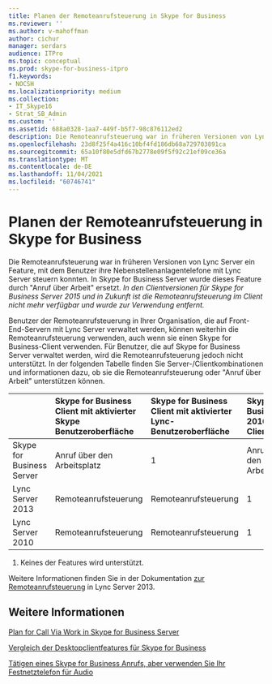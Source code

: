 ```yaml
---
title: Planen der Remoteanrufsteuerung in Skype for Business
ms.reviewer: ''
ms.author: v-mahoffman
author: cichur
manager: serdars
audience: ITPro
ms.topic: conceptual
ms.prod: skype-for-business-itpro
f1.keywords:
- NOCSH
ms.localizationpriority: medium
ms.collection:
- IT_Skype16
- Strat_SB_Admin
ms.custom: ''
ms.assetid: 688a0328-1aa7-449f-b5f7-98c876112ed2
description: Die Remoteanrufsteuerung war in früheren Versionen von Lync Server ein Feature, mit dem Benutzer ihre Nebenstellenanlagentelefone mit Lync Server steuern konnten. In Skype for Business Server wurde dieses Feature durch "Anruf über Arbeit" ersetzt. In den Clientversionen für Skype for Business Server 2015 und in Zukunft ist die Remoteanrufsteuerung im Client nicht mehr verfügbar und wurde zur Verwendung entfernt.
ms.openlocfilehash: 23d8f25f4a416c10bf4fd186db68a729703891ca
ms.sourcegitcommit: 65a10f80e5dfd67b2778e09f5f92c21ef09ce36a
ms.translationtype: MT
ms.contentlocale: de-DE
ms.lasthandoff: 11/04/2021
ms.locfileid: "60746741"
---
```

# <a name="plan-for-remote-call-control-in-skype-for-business"></a>Planen der Remoteanrufsteuerung in Skype for Business
 
Die Remoteanrufsteuerung war in früheren Versionen von Lync Server ein Feature, mit dem Benutzer ihre Nebenstellenanlagentelefone mit Lync Server steuern konnten. In Skype for Business Server wurde dieses Feature durch "Anruf über Arbeit" ersetzt.  *In den Clientversionen für Skype for Business Server 2015 und in Zukunft ist die Remoteanrufsteuerung im Client nicht mehr verfügbar und wurde zur Verwendung entfernt.* 
  
 Benutzer der Remoteanrufsteuerung in Ihrer Organisation, die auf Front-End-Servern mit Lync Server verwaltet werden, können weiterhin die Remoteanrufsteuerung verwenden, auch wenn sie einen Skype for Business-Client verwenden. Für Benutzer, die auf Skype for Business Server verwaltet werden, wird die Remoteanrufsteuerung jedoch nicht unterstützt. In der folgenden Tabelle finden Sie Server-/Clientkombinationen und informationen dazu, ob sie die Remoteanrufsteuerung oder "Anruf über Arbeit" unterstützen können.
  
|&nbsp;|Skype for Business Client mit aktivierter Skype Benutzeroberfläche|Skype for Business Client mit aktivierter Lync-Benutzeroberfläche|Skype for Business 2016-Client|Lync 2013-Client|Lync 2010-Client|
|:-----|:-----|:-----|:-----|:-----|:-----|
| Skype for Business Server  |Anruf über den Arbeitsplatz   |1  |Anruf über den Arbeitsplatz   |1  |1  |
| Lync Server 2013  |Remoteanrufsteuerung   |Remoteanrufsteuerung   |1  |Remoteanrufsteuerung   |Remoteanrufsteuerung   |
| Lync Server 2010  |Remoteanrufsteuerung   |Remoteanrufsteuerung   |1  |Remoteanrufsteuerung   |Remoteanrufsteuerung   |
   
1. Keines der Features wird unterstützt.
  
Weitere Informationen finden Sie in der Dokumentation [zur Remoteanrufsteuerung](/previous-versions/office/lync-server-2013/lync-server-2013-planning-for-remote-call-control) in Lync Server 2013.
  
## <a name="see-also"></a>Weitere Informationen

[Plan for Call Via Work in Skype for Business Server](call-via-work.md)
  
[Vergleich der Desktopclientfeatures für Skype for Business](../../plan-your-deployment/clients-and-devices/desktop-feature-comparison.md)

[Tätigen eines Skype for Business Anrufs, aber verwenden Sie Ihr Festnetztelefon für Audio](https://support.office.com/article/Make-a-Skype-for-Business-call-but-use-your-PBX-desk-phone-for-audio-6a316c11-a05e-460c-b969-32ff0ad848e6)